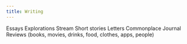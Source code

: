 ```yaml
---
title: Writing
---
```


Essays
Explorations
Stream
Short stories
Letters
Commonplace
Journal
Reviews (books, movies, drinks, food, clothes, apps, people)
